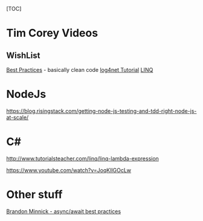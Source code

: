 [TOC]

# Tim Corey Videos

## WishList

[Best Practices](https://www.youtube.com/watch?v=-9b8NRqjUFM)  - basically clean code
[log4net Tutorial](https://www.youtube.com/watch?v=2lAdQ_QwNww)
[LINQ](https://www.youtube.com/watch?v=yClSNQdVD7g)



# NodeJs

<https://blog.risingstack.com/getting-node-js-testing-and-tdd-right-node-js-at-scale/>



# C#

<http://www.tutorialsteacher.com/linq/linq-lambda-expression>

https://www.youtube.com/watch?v=JoqKIlGOcLw



# Other stuff

[Brandon Minnick - async/await best practices](https://www.youtube.com/watch?v=My2gAv5Vrkk)